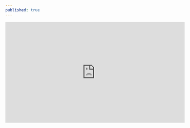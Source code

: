 ```yaml
---
published: true
---
```

<iframe width="560" height="315" src="https://www.youtube.com/embed/iQ1uqOspO5w" frameborder="0" allow="autoplay; encrypted-media" allowfullscreen></iframe>
